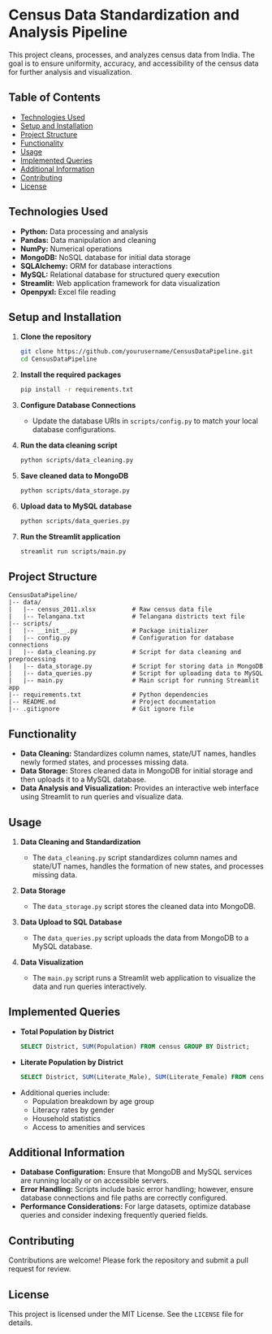 
# Census Data Standardization and Analysis Pipeline

This project cleans, processes, and analyzes census data from India. The goal is to ensure uniformity, accuracy, and accessibility of the census data for further analysis and visualization.

## Table of Contents
- [Technologies Used](#technologies-used)
- [Setup and Installation](#setup-and-installation)
- [Project Structure](#project-structure)
- [Functionality](#functionality)
- [Usage](#usage)
- [Implemented Queries](#implemented-queries)
- [Additional Information](#additional-information)
- [Contributing](#contributing)
- [License](#license)

## Technologies Used
- **Python:** Data processing and analysis
- **Pandas:** Data manipulation and cleaning
- **NumPy:** Numerical operations
- **MongoDB:** NoSQL database for initial data storage
- **SQLAlchemy:** ORM for database interactions
- **MySQL:** Relational database for structured query execution
- **Streamlit:** Web application framework for data visualization
- **Openpyxl:** Excel file reading

## Setup and Installation
1. **Clone the repository**
   ```sh
   git clone https://github.com/yourusername/CensusDataPipeline.git
   cd CensusDataPipeline
   ```

2. **Install the required packages**
   ```sh
   pip install -r requirements.txt
   ```

3. **Configure Database Connections**
   - Update the database URIs in `scripts/config.py` to match your local database configurations.

4. **Run the data cleaning script**
   ```sh
   python scripts/data_cleaning.py
   ```

5. **Save cleaned data to MongoDB**
   ```sh
   python scripts/data_storage.py
   ```

6. **Upload data to MySQL database**
   ```sh
   python scripts/data_queries.py
   ```

7. **Run the Streamlit application**
   ```sh
   streamlit run scripts/main.py
   ```

## Project Structure
```
CensusDataPipeline/
|-- data/
|   |-- census_2011.xlsx          # Raw census data file
|   |-- Telangana.txt             # Telangana districts text file
|-- scripts/
|   |-- __init__.py               # Package initializer
|   |-- config.py                 # Configuration for database connections
|   |-- data_cleaning.py          # Script for data cleaning and preprocessing
|   |-- data_storage.py           # Script for storing data in MongoDB
|   |-- data_queries.py           # Script for uploading data to MySQL
|   |-- main.py                   # Main script for running Streamlit app
|-- requirements.txt              # Python dependencies
|-- README.md                     # Project documentation
|-- .gitignore                    # Git ignore file
```

## Functionality
- **Data Cleaning:** Standardizes column names, state/UT names, handles newly formed states, and processes missing data.
- **Data Storage:** Stores cleaned data in MongoDB for initial storage and then uploads it to a MySQL database.
- **Data Analysis and Visualization:** Provides an interactive web interface using Streamlit to run queries and visualize data.

## Usage
1. **Data Cleaning and Standardization**
   - The `data_cleaning.py` script standardizes column names and state/UT names, handles the formation of new states, and processes missing data.

2. **Data Storage**
   - The `data_storage.py` script stores the cleaned data into MongoDB.

3. **Data Upload to SQL Database**
   - The `data_queries.py` script uploads the data from MongoDB to a MySQL database.

4. **Data Visualization**
   - The `main.py` script runs a Streamlit web application to visualize the data and run queries interactively.

## Implemented Queries
- **Total Population by District**
  ```sql
  SELECT District, SUM(Population) FROM census GROUP BY District;
  ```
- **Literate Population by District**
  ```sql
  SELECT District, SUM(Literate_Male), SUM(Literate_Female) FROM census GROUP BY District;
  ```
- Additional queries include:
  - Population breakdown by age group
  - Literacy rates by gender
  - Household statistics
  - Access to amenities and services

## Additional Information
- **Database Configuration:** Ensure that MongoDB and MySQL services are running locally or on accessible servers.
- **Error Handling:** Scripts include basic error handling; however, ensure database connections and file paths are correctly configured.
- **Performance Considerations:** For large datasets, optimize database queries and consider indexing frequently queried fields.

## Contributing
Contributions are welcome! Please fork the repository and submit a pull request for review.

## License
This project is licensed under the MIT License. See the `LICENSE` file for details.
